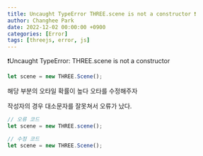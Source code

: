 ```yaml
---
title: Uncaught TypeError THREE.scene is not a constructor ❗️
author: Changhee Park
date: 2022-12-02 00:00:00 +0900
categories: [Error]
tags: [threejs, error, js]
---
```


❗️Uncaught TypeError: THREE.scene is not a constructor

```jsx
let scene = new THREE.Scene();
```

해당 부분의 오타일 확률이 높다 오타를 수정해주자

작성자의 경우 대소문자를 잘못쳐서 오류가 났다.

```jsx
// 오류 코드
let scene = new THREE.scene();

// 수정 코드
let scene = new THREE.Scene();
```
